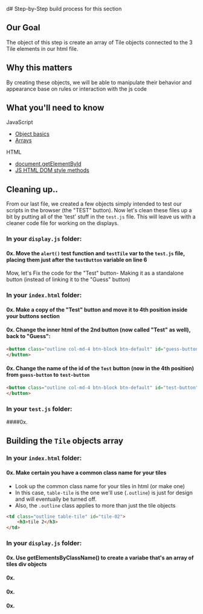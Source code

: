 d# Step-by-Step build process for this section



## Our Goal
The object of this step is create an array of Tile objects connected to the 3 Tile elements in our html file.

## Why this matters
By creating these objects, we will be able to manipulate their behavior and appearance base on rules or interaction with the js code

## What you'll need to know

JavaScript
- [Object basics](https://developer.mozilla.org/en-US/docs/Learn/JavaScript/Objects/Basics)
- [Arrays](https://developer.mozilla.org/en-US/docs/Web/JavaScript/Reference/Global_Objects/Array)

HTML
- [document.getElementById](https://developer.mozilla.org/en-US/docs/Web/API/Document/getElementById)
- [JS HTML DOM style methods](https://www.w3schools.com/js/js_htmldom_css.asp)


## Cleaning up..
From our last file, we created a few objects simply intended to test our scripts in the browser (the "TEST" button).  Now let's clean these files up a bit by putting all of the 'test' stuff in the `test.js` file.  This will leave us with a cleaner code file for working on the displays.

### In your `display.js` folder:

#### 0x. Move the `alert()` test function and `testTile` var to the `test.js` file, placing them just after the `testButton` variable on line 6

Mow, let's Fix the code for the "Test" button- Making it as a standalone button (instead of linking it to the "Guess" button)

### In your `index.html` folder:

#### 0x. Make a copy of the "Test" button and move it to 4th position inside your buttons section

#### 0x. Change the inner html of the 2nd button (now called "Test" as well), back to "Guess":

```html
<button class="outline col-md-4 btn-block btn-default" id="guess-button">	Guess
</button>

```

#### 0x. Change the name of the id of the `Test` button (now in the 4th position) from `guess-button` to `test-button`

```html
<button class="outline col-md-4 btn-block btn-default" id="test-button">	TEST
</button>
```

### In your `test.js` folder:

####0x. 



## Building the `Tile` objects array

### In your `index.html` folder:

#### 0x. Make certain you have a common class name for your tiles

- Look up the common class name for your tiles in html (or make one)
- In this case, `table-tile` is the one we'll use (`.outline`) is just for design and will eventually be turned off. 
- Also, the `.outline` class applies to more than just the tile objects

```html
<td class="outline table-tile" id="tile-02">
	<h3>tile 2</h3>
</td>
```
### In your `display.js` folder:
#### 0x. Use getElementsByClassName() to create a variabe that's an array of tiles div objects 


#### 0x.

#### 0x.
#### 0x.





